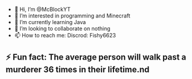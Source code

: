 - 👋 Hi, I’m @McBlockYT
- 👀 I’m interested in programming and Minecraft
- 🌱 I’m currently learning Java
- 💞️ I’m looking to collaborate on nothing
- 📫 How to reach me: Discrod: Fishy6623
## ⚡ Fun fact: The average person will walk past a murderer 36 times in their lifetime.nd

<!---
McBlockYT/McBlockYT is a ✨ special ✨ repository because its `README.md` (this file) appears on your GitHub profile.
You can click the Preview link to take a look at your changes.
--->
